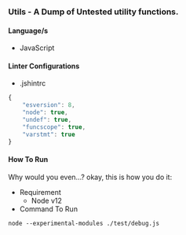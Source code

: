 ### Utils - A Dump of Untested utility functions.

#### Language/s
- JavaScript

#### Linter Configurations
- .jshintrc
```js
{
    "esversion": 8,
    "node": true,
    "undef": true,
    "funcscope": true,
    "varstmt": true
}
```
#### How To Run
Why would you even...? okay, this is how you do it:
- Requirement
    - Node v12
- Command To Run
```shell
node --experimental-modules ./test/debug.js
```